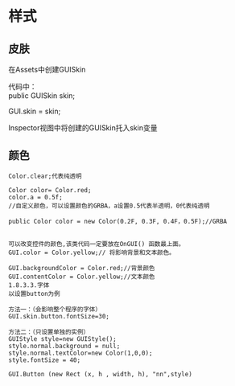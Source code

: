 # 样式

## 皮肤
在Assets中创建GUISkin  

代码中：  
public GUISkin skin;  

GUI.skin = skin;  

Inspector视图中将创建的GUISkin托入skin变量  

## 颜色
```
Color.clear;代表纯透明

Color color= Color.red;
color.a = 0.5f;
//自定义颜色，可以设置颜色的GRBA，a设置0.5代表半透明，0代表纯透明

public Color color = new Color(0.2F, 0.3F, 0.4F，0.5F);//GRBA


可以改变控件的颜色,该类代码一定要放在OnGUI() 函数最上面。
GUI.color = Color.yellow;// 将影响背景和文本颜色。

GUI.backgroundColor = Color.red;//背景颜色
GUI.contentColor = Color.yellow;//文本颜色
1.8.3.3.字体
以设置button为例

方法一：（会影响整个程序的字体）
GUI.skin.button.fontSize=30;

方法二：（只设置单独的实例）
GUIStyle style=new GUIStyle();
style.normal.background = null;   
style.normal.textColor=new Color(1,0,0); 
style.fontSize = 40;

GUI.Button (new Rect (x, h , width, h), "nn",style)
```
